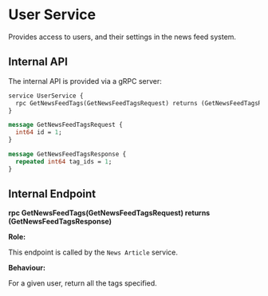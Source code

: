 # User Service

Provides access to users, and their settings in the news feed system.

## Internal API

The internal API is provided via a gRPC server:

```protobuf
service UserService {
  rpc GetNewsFeedTags(GetNewsFeedTagsRequest) returns (GetNewsFeedTagsResponse) {}
}

message GetNewsFeedTagsRequest {
  int64 id = 1;
}

message GetNewsFeedTagsResponse {
  repeated int64 tag_ids = 1;
}
```

## Internal Endpoint

**rpc GetNewsFeedTags(GetNewsFeedTagsRequest) returns (GetNewsFeedTagsResponse)**

**Role:**

This endpoint is called by the `News Article` service.

**Behaviour:**

For a given user, return all the tags specified.